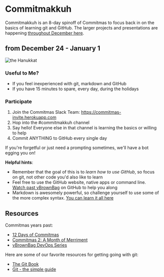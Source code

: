 # Commitmakkuh 

Commitmakkuh is an 8-day spinoff of Commitmas to focus back in on the basics of learning git and GitHub. The larger projects and presentations are happening [throughout December here](https://github.com/commitmas/commitmas-3-return-of-commitmas).

## from December 24 - January 1

![the Hanukkat](https://octodex.github.com/images/hanukkat.png)

### Useful to Me?
* If you feel inexperienced with git, markdown and GitHub
* If you have 15 minutes to spare, every day, during the holidays

### Participate
1. Join the Commitmas Slack Team: https://commitmas-invite.herokuapp.com
1. Hop into the #commitmakkuh channel 
1. Say hello! Everyone else in that channel is learning the basics or willing to help
1. Commit ANYTHING to GitHub every single day 

If you're forgetful or just need a prompting sometimes, we'll have a bot egging you on! 

**Helpful hints**:
* Remember that the goal of this is to *learn how to use GitHub*, so focus on git, not other code you'd also like to learn
* Feel free to use the GitHub website, native apps or command line. [Watch past vBrownBag](https://www.youtube.com/channel/UCaZf13iWhwnBdpIkrEmHLbA/videos) on GitHub to help you along
* Markdown is awesomely powerful, so challenge yourself to use some of the more complex syntax. [You can learn it all here](http://daringfireball.net/projects/markdown/syntax)

## Resources
Commitmas years past:

* [12 Days of Commitmas](https://github.com/commitmas/12-days-of-commitmas)
* [Commitmas 2: A Month of Merriment](http://bit.ly/Commitmas2)  
* [vBrownBag DevOps Series](http://vbrownbag.com/vbrownbag-technology-series/vbrownbag-devops-series/)  

Here are some of our favorite resources for getting going with git:

* [The Git Book](https://git-scm.com/book/en/v2)  
* [Git - the simple guide](http://rogerdudler.github.io/git-guide/)
